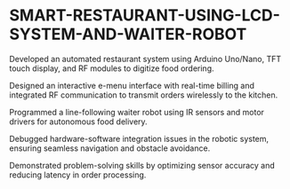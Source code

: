 # SMART-RESTAURANT-USING-LCD-SYSTEM-AND-WAITER-ROBOT
Developed an automated restaurant system using Arduino Uno/Nano, TFT touch display, and RF modules to digitize food ordering.

Designed an interactive e-menu interface with real-time billing and integrated RF communication to transmit orders wirelessly to the kitchen.

Programmed a line-following waiter robot using IR sensors and motor drivers for autonomous food delivery.

Debugged hardware-software integration issues in the robotic system, ensuring seamless navigation and obstacle avoidance.

Demonstrated problem-solving skills by optimizing sensor accuracy and reducing latency in order processing.
